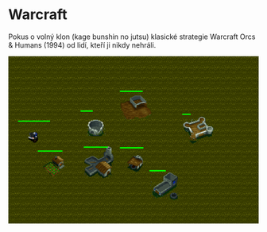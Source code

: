 # Warcraft

Pokus o volný klon (kage bunshin no jutsu) klasické strategie Warcraft Orcs & Humans (1994) od lidí, kteří ji nikdy nehráli.
<p><img src="https://github.com/KamilKohoutek/warcraft/blob/master/preview_040617.PNG" alt="Náhled demo mapy" style="max-width:100%;"></p>
